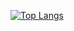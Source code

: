 [![Top Langs](https://github-readme-stats.vercel.app/api/top-langs/?username=zauberflote1&layout=donut)]()

